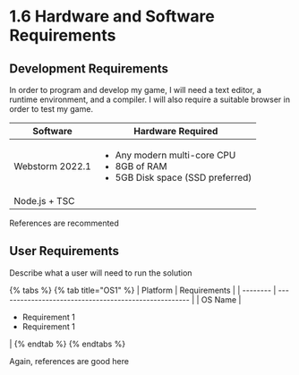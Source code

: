 # 1.6 Hardware and Software Requirements

## Development Requirements

In order to program and develop my game, I will need a text editor, a runtime environment, and a compiler. I will also require a suitable browser in order to test my game.

| Software        | Hardware Required                                                                                     |
| --------------- | ----------------------------------------------------------------------------------------------------- |
| Webstorm 2022.1 | <ul><li>Any modern multi-core CPU</li><li>8GB of RAM</li><li>5GB Disk space (SSD preferred)</li></ul> |
| Node.js + TSC   |                                                                                                       |

References are recommented

## User Requirements

Describe what a user will need to run the solution

{% tabs %}
{% tab title="OS1" %}
| Platform | Requirements                                          |
| -------- | ----------------------------------------------------- |
| OS Name  | <ul><li>Requirement 1</li><li>Requirement 1</li></ul> |
{% endtab %}
{% endtabs %}

Again, references are good here
